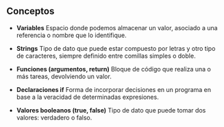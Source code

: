 

## Conceptos ##


- **Variables**
Espacio donde podemos almacenar un valor, asociado a una referencia o nombre que lo identifique.

- **Strings**
Tipo de dato que puede estar compuesto por letras y otro tipo de caracteres, siempre definido entre comillas simples o doble.

- **Funciones (argumentos, return)**
Bloque de código que realiza una o más tareas, devolviendo un valor.

- **Declaraciones if**
Forma de incorporar decisiones en un programa en base a la veracidad de determinadas expresiones.

- **Valores booleanos (true, false)**
Tipo de dato que puede tomar dos valores: verdadero o falso.